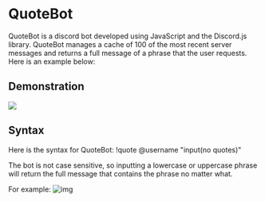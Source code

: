 # QuoteBot
QuoteBot is a discord bot developed using JavaScript and the Discord.js library. QuoteBot manages a cache of 100 of the most recent server messages and returns a full message of a phrase that the user requests. Here is an example below:
## Demonstration
![](https://media.giphy.com/media/DkeayEnQlt83C1i6oS/giphy.gif)
## Syntax
Here is the syntax for QuoteBot:
!quote @username "input(no quotes)"

The bot is not case sensitive, so inputting a lowercase or uppercase phrase will return the full message that contains the phrase no matter what.

For example:
![img](https://i.imgur.com/JEsoCHe.png)
